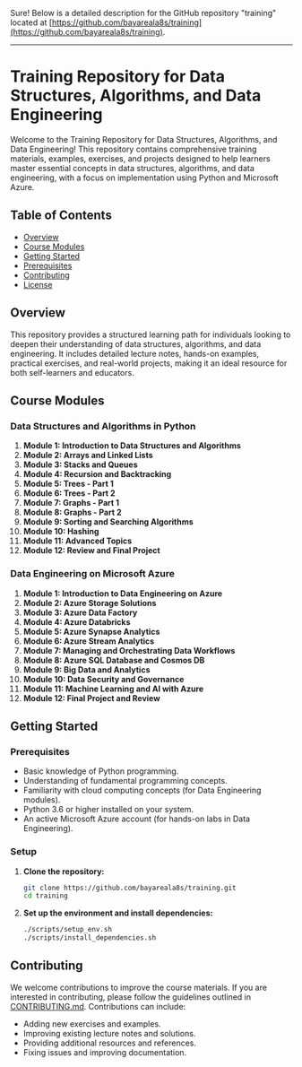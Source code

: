 Sure! Below is a detailed description for the GitHub repository "training" located at [https://github.com/bayareala8s/training](https://github.com/bayareala8s/training).

---

# Training Repository for Data Structures, Algorithms, and Data Engineering

Welcome to the Training Repository for Data Structures, Algorithms, and Data Engineering! This repository contains comprehensive training materials, examples, exercises, and projects designed to help learners master essential concepts in data structures, algorithms, and data engineering, with a focus on implementation using Python and Microsoft Azure.

## Table of Contents

- [Overview](#overview)
- [Course Modules](#course-modules)
- [Getting Started](#getting-started)
- [Prerequisites](#prerequisites)
- [Contributing](#contributing)
- [License](#license)

## Overview

This repository provides a structured learning path for individuals looking to deepen their understanding of data structures, algorithms, and data engineering. It includes detailed lecture notes, hands-on examples, practical exercises, and real-world projects, making it an ideal resource for both self-learners and educators.

## Course Modules

### Data Structures and Algorithms in Python

1. **Module 1: Introduction to Data Structures and Algorithms**
2. **Module 2: Arrays and Linked Lists**
3. **Module 3: Stacks and Queues**
4. **Module 4: Recursion and Backtracking**
5. **Module 5: Trees - Part 1**
6. **Module 6: Trees - Part 2**
7. **Module 7: Graphs - Part 1**
8. **Module 8: Graphs - Part 2**
9. **Module 9: Sorting and Searching Algorithms**
10. **Module 10: Hashing**
11. **Module 11: Advanced Topics**
12. **Module 12: Review and Final Project**

### Data Engineering on Microsoft Azure

1. **Module 1: Introduction to Data Engineering on Azure**
2. **Module 2: Azure Storage Solutions**
3. **Module 3: Azure Data Factory**
4. **Module 4: Azure Databricks**
5. **Module 5: Azure Synapse Analytics**
6. **Module 6: Azure Stream Analytics**
7. **Module 7: Managing and Orchestrating Data Workflows**
8. **Module 8: Azure SQL Database and Cosmos DB**
9. **Module 9: Big Data and Analytics**
10. **Module 10: Data Security and Governance**
11. **Module 11: Machine Learning and AI with Azure**
12. **Module 12: Final Project and Review**

## Getting Started

### Prerequisites

- Basic knowledge of Python programming.
- Understanding of fundamental programming concepts.
- Familiarity with cloud computing concepts (for Data Engineering modules).
- Python 3.6 or higher installed on your system.
- An active Microsoft Azure account (for hands-on labs in Data Engineering).

### Setup

1. **Clone the repository:**
   ```bash
   git clone https://github.com/bayareala8s/training.git
   cd training
   ```

2. **Set up the environment and install dependencies:**
   ```bash
   ./scripts/setup_env.sh
   ./scripts/install_dependencies.sh
   ```

## Contributing

We welcome contributions to improve the course materials. If you are interested in contributing, please follow the guidelines outlined in [CONTRIBUTING.md](docs/contributing.md). Contributions can include:

- Adding new exercises and examples.
- Improving existing lecture notes and solutions.
- Providing additional resources and references.
- Fixing issues and improving documentation.


